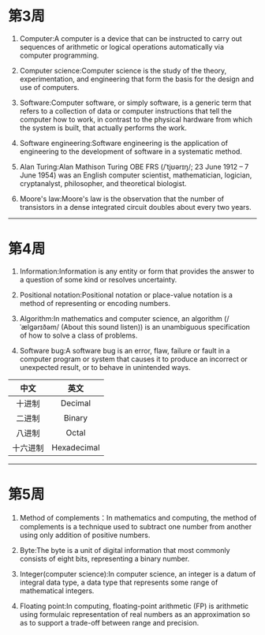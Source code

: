 # 第3周

1. Computer:A computer is a device that can be instructed to carry out sequences of arithmetic or logical operations automatically via computer programming.

2. Computer science:Computer science is the study of the theory, experimentation, and engineering that form the basis for the design and use of computers.

3. Software:Computer software, or simply software, is a generic term that refers to a collection of data or computer instructions that tell the computer how to work, in contrast to the physical hardware from which the system is built, that actually performs the work.

4. Software engineering:Software engineering is the application of engineering to the development of software in a systematic method.

5. Alan Turing:Alan Mathison Turing OBE FRS (/ˈtjʊərɪŋ/; 23 June 1912 – 7 June 1954) was an English computer scientist, mathematician, logician, cryptanalyst, philosopher, and theoretical biologist.

6. Moore's law:Moore's law is the observation that the number of transistors in a dense integrated circuit doubles about every two years.

---

# 第4周

1. Information:Information is any entity or form that provides the answer to a question of some kind or resolves uncertainty.

2. Positional notation:Positional notation or place-value notation is a method of representing or encoding numbers.

3. Algorithm:In mathematics and computer science, an algorithm (/ˈælɡərɪðəm/ (About this sound listen)) is an unambiguous specification of how to solve a class of problems. 

4. Software bug:A software bug is an error, flaw, failure or fault in a computer program or system that causes it to produce an incorrect or unexpected result, or to behave in unintended ways.

|中文|英文|
|:-:|:-:|
|十进制|Decimal|
|二进制|Binary|
|八进制|Octal|
|十六进制|Hexadecimal|

---

# 第5周

1. Method of complements：In mathematics and computing, the method of complements is a technique used to subtract one number from another using only addition of positive numbers. 

2. Byte:The byte is a unit of digital information that most commonly consists of eight bits, representing a binary number. 

3. Integer(computer science):In computer science, an integer is a datum of integral data type, a data type that represents some range of mathematical integers.

4. Floating point:In computing, floating-point arithmetic (FP) is arithmetic using formulaic representation of real numbers as an approximation so as to support a trade-off between range and precision. 